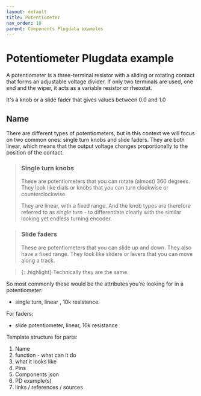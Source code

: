 ```yaml
---
layout: default
title: Potentiometer
nav_order: 10
parent: Components Plugdata examples
---
```


# Potentiometer Plugdata example

A potentiometer is a three-terminal resistor with a sliding or rotating contact that forms an adjustable voltage divider. If only two terminals are used, one end and the wiper, it acts as a variable resistor or rheostat.

It's a knob or a slide fader that gives values between 0.0 and 1.0

## Name

There are different types of potentiometers, but in this context we will focus on two common ones: single turn knobs and slide faders. They are both linear, which means that the output voltage changes proportionally to the position of the contact.

> ### Single turn knobs
> These are potentiometers that you can rotate (almost) 360 degrees. They look like dials or knobs that you can turn clockwise or counterclockwise.
>
> They are linear, with a fixed range. And the knob types are therefore referred to as *single turn* - to differentiate clearly with the similar looking yet endless turning encoder.

> ### Slide faders
>
> These are potentiometers that you can slide up and down. They also have a fixed range. They look like sliders or levers that you can move along a track.

> {: .highlight}
> Technically they are the same. 

So most commonly these would be the attributes you're looking for in a potentiometer: 
- single turn, linear , 10k resistance.

For faders:
- slide potentiometer, linear, 10k resistance





Template structure for parts:
  1. Name
  2. function - what can it do
  3. what it looks like
  4. Pins
  5. Components json 
  6. PD example(s)
  7. links / references / sources